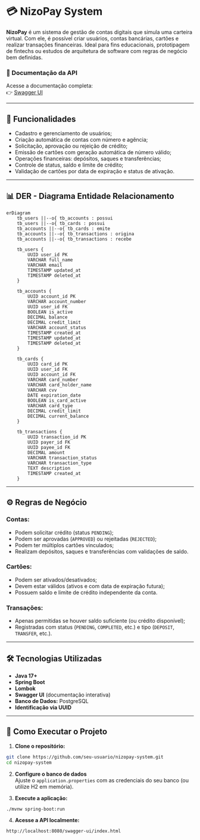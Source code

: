 # 💳 NizoPay System

**NizoPay** é um sistema de gestão de contas digitais que simula uma carteira virtual. Com ele, é possível criar usuários, contas bancárias, cartões e realizar transações financeiras. Ideal para fins educacionais, prototipagem de fintechs ou estudos de arquitetura de software com regras de negócio bem definidas.

### 🔗 Documentação da API

Acesse a documentação completa:\
👉 [Swagger UI](https://nizopay-system.onrender.com/swagger-ui/index.html#/)

---

## 📌 Funcionalidades

- Cadastro e gerenciamento de usuários;
- Criação automática de contas com número e agência;
- Solicitação, aprovação ou rejeição de crédito;
- Emissão de cartões com geração automática de número válido;
- Operações financeiras: depósitos, saques e transferências;
- Controle de status, saldo e limite de crédito;
- Validação de cartões por data de expiração e status de ativação.

---

## 📊 DER - Diagrama Entidade Relacionamento

```mermaid
erDiagram
    tb_users ||--o{ tb_accounts : possui
    tb_users ||--o{ tb_cards : possui
    tb_accounts ||--o{ tb_cards : emite
    tb_accounts ||--o{ tb_transactions : origina
    tb_accounts ||--o{ tb_transactions : recebe

    tb_users {
        UUID user_id PK
        VARCHAR full_name
        VARCHAR email
        TIMESTAMP updated_at
        TIMESTAMP deleted_at
    }

    tb_accounts {
        UUID account_id PK
        VARCHAR account_number
        UUID user_id FK
        BOOLEAN is_active
        DECIMAL balance
        DECIMAL credit_limit
        VARCHAR account_status
        TIMESTAMP created_at
        TIMESTAMP updated_at
        TIMESTAMP deleted_at
    }

    tb_cards {
        UUID card_id PK
        UUID user_id FK
        UUID account_id FK
        VARCHAR card_number
        VARCHAR card_holder_name
        VARCHAR cvv
        DATE expiration_date
        BOOLEAN is_card_active
        VARCHAR card_type
        DECIMAL credit_limit
        DECIMAL current_balance
    }

    tb_transactions {
        UUID transaction_id PK
        UUID payer_id FK
        UUID payee_id FK
        DECIMAL amount
        VARCHAR transaction_status
        VARCHAR transaction_type
        TEXT description
        TIMESTAMP created_at
    }
```

---

## ⚙️ Regras de Negócio

### Contas:

- Podem solicitar crédito (status `PENDING`);
- Podem ser aprovadas (`APPROVED`) ou rejeitadas (`REJECTED`);
- Podem ter múltiplos cartões vinculados;
- Realizam depósitos, saques e transferências com validações de saldo.

### Cartões:

- Podem ser ativados/desativados;
- Devem estar válidos (ativos e com data de expiração futura);
- Possuem saldo e limite de crédito independente da conta.

### Transações:

- Apenas permitidas se houver saldo suficiente (ou crédito disponível);
- Registradas com status (`PENDING`, `COMPLETED`, etc.) e tipo (`DEPOSIT`, `TRANSFER`, etc.).

---

## 🛠️ Tecnologias Utilizadas

- **Java 17+**
- **Spring Boot**
- **Lombok**
- **Swagger UI** (documentação interativa)
- **Banco de Dados:** PostgreSQL
- **Identificação via UUID**

---

## 🚀 Como Executar o Projeto

1. **Clone o repositório:**

```bash
git clone https://github.com/seu-usuario/nizopay-system.git
cd nizopay-system
```

2. **Configure o banco de dados**\
   Ajuste o `application.properties` com as credenciais do seu banco (ou utilize H2 em memória).

3. **Execute a aplicação:**

```bash
./mvnw spring-boot:run
```

4. **Acesse a API localmente:**

```
http://localhost:8080/swagger-ui/index.html
```
